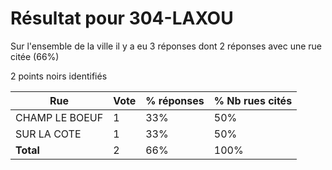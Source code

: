 # Résultat pour 304-LAXOU

Sur l'ensemble de la ville il y a eu 3 réponses dont 2 réponses avec une rue citée (66%)

2 points noirs identifiés

| Rue | Vote | % réponses | % Nb rues cités|
|-----|------|------------|----------------|
| CHAMP LE BOEUF | 1 | 33% | 50%|
| SUR LA COTE | 1 | 33% | 50%|
| **Total** | 2 | 66% | 100%|
